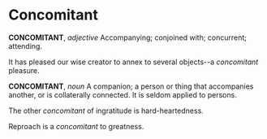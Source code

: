 # Concomitant

**CONCOMITANT**, _adjective_ Accompanying; conjoined with; concurrent; attending.

It has pleased our wise creator to annex to several objects--a _concomitant_ pleasure.

**CONCOMITANT**, _noun_ A companion; a person or thing that accompanies another, or is collaterally connected. It is seldom applied to persons.

The other _concomitant_ of ingratitude is hard-heartedness.

Reproach is a _concomitant_ to greatness.